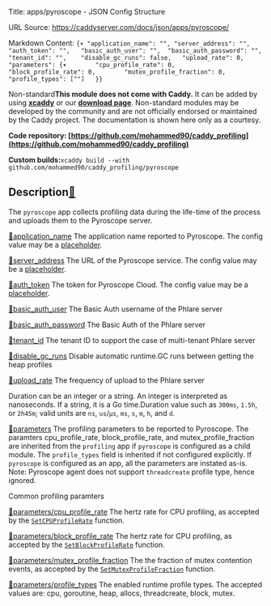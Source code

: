 Title: apps/pyroscope - JSON Config Structure

URL Source: https://caddyserver.com/docs/json/apps/pyroscope/

Markdown Content:
`{▾	"application_name": "",	"server_address": "",	"auth_token": "",	"basic_auth_user": "",	"basic_auth_password": "",	"tenant_id": "",	"disable_gc_runs": false,	"upload_rate": 0,	"parameters": {▾		"cpu_profile_rate": 0,		"block_profile_rate": 0,		"mutex_profile_fraction": 0,		"profile_types": [""]	}}`

Non-standard**This module does not come with Caddy.** It can be added by using **[xcaddy](https://caddyserver.com/docs/build#xcaddy)** or our **[download page](https://caddyserver.com/download)**. Non-standard modules may be developed by the community and are not officially endorsed or maintained by the Caddy project. The documentation is shown here only as a courtesy.

**Code repository: [https://github.com/mohammed90/caddy_profiling](https://github.com/mohammed90/caddy_profiling)**

**Custom builds:**`xcaddy build --with github.com/mohammed90/caddy_profiling/pyroscope`

Description[🔗](https://caddyserver.com/docs/json/apps/pyroscope/#docs "Direct link")
-------------------------------------------------------------------------------------

The `pyroscope` app collects profiling data during the life-time of the process and uploads them to the Pyroscope server.

[🔗](https://caddyserver.com/docs/json/apps/pyroscope/#application_name)[application_name](https://caddyserver.com/docs/json/apps/pyroscope/application_name/)
The application name reported to Pyroscope. The config value may be a [placeholder](https://caddyserver.com/docs/conventions#placeholders).

[🔗](https://caddyserver.com/docs/json/apps/pyroscope/#server_address)[server_address](https://caddyserver.com/docs/json/apps/pyroscope/server_address/)
The URL of the Pyroscope service. The config value may be a [placeholder](https://caddyserver.com/docs/conventions#placeholders).

[🔗](https://caddyserver.com/docs/json/apps/pyroscope/#auth_token)[auth_token](https://caddyserver.com/docs/json/apps/pyroscope/auth_token/)
The token for Pyroscope Cloud. The config value may be a [placeholder](https://caddyserver.com/docs/conventions#placeholders).

[🔗](https://caddyserver.com/docs/json/apps/pyroscope/#basic_auth_user)[basic_auth_user](https://caddyserver.com/docs/json/apps/pyroscope/basic_auth_user/)
The Basic Auth username of the Phlare server

[🔗](https://caddyserver.com/docs/json/apps/pyroscope/#basic_auth_password)[basic_auth_password](https://caddyserver.com/docs/json/apps/pyroscope/basic_auth_password/)
The Basic Auth of the Phlare server

[🔗](https://caddyserver.com/docs/json/apps/pyroscope/#tenant_id)[tenant_id](https://caddyserver.com/docs/json/apps/pyroscope/tenant_id/)
The tenant ID to support the case of multi-tenant Phlare server

[🔗](https://caddyserver.com/docs/json/apps/pyroscope/#disable_gc_runs)[disable_gc_runs](https://caddyserver.com/docs/json/apps/pyroscope/disable_gc_runs/)
Disable automatic runtime.GC runs between getting the heap profiles

[🔗](https://caddyserver.com/docs/json/apps/pyroscope/#upload_rate)[upload_rate](https://caddyserver.com/docs/json/apps/pyroscope/upload_rate/)
The frequency of upload to the Phlare server

Duration can be an integer or a string. An integer is interpreted as nanoseconds. If a string, it is a Go time.Duration value such as `300ms`, `1.5h`, or `2h45m`; valid units are `ns`, `us`/`µs`, `ms`, `s`, `m`, `h`, and `d`.

[🔗](https://caddyserver.com/docs/json/apps/pyroscope/#parameters)[parameters](https://caddyserver.com/docs/json/apps/pyroscope/parameters/)
The profiling parameters to be reported to Pyroscope. The paramters cpu_profile_rate, block_profile_rate, and mutex_profile_fraction are inherited from the `profiling` app if `pyroscope` is configured as a child module. The `profile_types` field is inherited if not configured explicitly. If `pyroscope` is configured as an app, all the parameters are instated as-is. Note: Pyroscope agent does not support `threadcreate` profile type, hence ignored.

Common profiling paramters

[🔗](https://caddyserver.com/docs/json/apps/pyroscope/#parameters/cpu_profile_rate)[parameters/cpu_profile_rate](https://caddyserver.com/docs/json/apps/pyroscope/parameters/cpu_profile_rate/)
The hertz rate for CPU profiling, as accepted by the [`SetCPUProfileRate`](https://pkg.go.dev/runtime#SetCPUProfileRate) function.

[🔗](https://caddyserver.com/docs/json/apps/pyroscope/#parameters/block_profile_rate)[parameters/block_profile_rate](https://caddyserver.com/docs/json/apps/pyroscope/parameters/block_profile_rate/)
The hertz rate for CPU profiling, as accepted by the [`SetBlockProfileRate`](https://pkg.go.dev/runtime#SetBlockProfileRate) function.

[🔗](https://caddyserver.com/docs/json/apps/pyroscope/#parameters/mutex_profile_fraction)[parameters/mutex_profile_fraction](https://caddyserver.com/docs/json/apps/pyroscope/parameters/mutex_profile_fraction/)
The the fraction of mutex contention events, as accepted by the [`SetMutexProfileFraction`](https://pkg.go.dev/runtime#SetMutexProfileFraction) function.

[🔗](https://caddyserver.com/docs/json/apps/pyroscope/#parameters/profile_types)[parameters/profile_types](https://caddyserver.com/docs/json/apps/pyroscope/parameters/profile_types/)
The enabled runtime profile types. The accepted values are: cpu, goroutine, heap, allocs, threadcreate, block, mutex.
